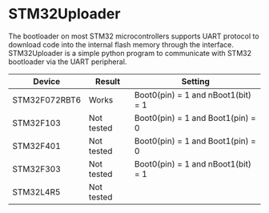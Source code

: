 # STM32Uploader
The bootloader on most STM32 microcontrollers supports UART protocol to download code into the internal flash memory through the interface. STM32Uploader is a simple python program to communicate with STM32 bootloader via the UART peripheral. 


| Device        | Result        | Setting                            |
| ------------- | ------------- | ---------------------------------  |
| STM32F072RBT6 | Works         | Boot0(pin) = 1 and nBoot1(bit) = 1 |
| STM32F103     | Not tested    | Boot0(pin) = 1 and Boot1(pin) = 0  |
| STM32F401     | Not tested    | Boot0(pin) = 1 and Boot1(pin) = 0  |
| STM32F303     | Not tested    | Boot0(pin) = 1 and nBoot1(bit) = 1 |
| STM32L4R5     | Not tested    |                                    |
